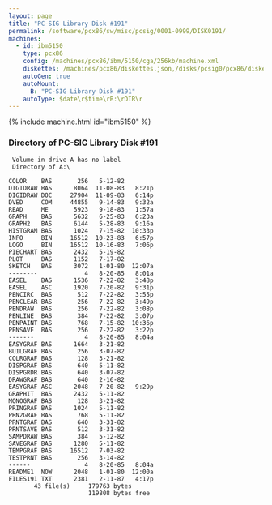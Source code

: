 ```yaml
---
layout: page
title: "PC-SIG Library Disk #191"
permalink: /software/pcx86/sw/misc/pcsig/0001-0999/DISK0191/
machines:
  - id: ibm5150
    type: pcx86
    config: /machines/pcx86/ibm/5150/cga/256kb/machine.xml
    diskettes: /machines/pcx86/diskettes.json,/disks/pcsig0/pcx86/diskettes.json
    autoGen: true
    autoMount:
      B: "PC-SIG Library Disk #191"
    autoType: $date\r$time\rB:\rDIR\r
---
```


{% include machine.html id="ibm5150" %}

### Directory of PC-SIG Library Disk #191

     Volume in drive A has no label
     Directory of A:\

    COLOR    BAS       256   5-12-82
    DIGIDRAW BAS      8064  11-08-83   8:21p
    DIGIDRAW DOC     27904  11-09-83   6:14p
    DVED     COM     44855   9-14-83   9:32a
    READ     ME       5923   9-18-83   1:57a
    GRAPH    BAS      5632   6-25-83   6:23a
    GRAPH2   BAS      6144   5-28-83   9:16a
    HISTGRAM BAS      1024   7-15-82  10:33p
    INFO     BIN     16512  10-23-83   6:57p
    LOGO     BIN     16512  10-16-83   7:06p
    PIECHART BAS      2432   5-19-82
    PLOT     BAS      1152   7-17-82
    SKETCH   BAS      3072   1-01-80  12:07a
    --------             4   8-20-85   8:01a
    EASEL    BAS      1536   7-22-82   3:48p
    EASEL    ASC      1920   7-20-82   9:31p
    PENCIRC  BAS       512   7-22-82   3:55p
    PENCLEAR BAS       256   7-22-82   3:49p
    PENDRAW  BAS       256   7-22-82   3:08p
    PENLINE  BAS       384   7-22-82   3:07p
    PENPAINT BAS       768   7-15-82  10:36p
    PENSAVE  BAS       256   7-22-82   3:22p
    -------              4   8-20-85   8:04a
    EASYGRAF BAS      1664   3-21-82
    BUILGRAF BAS       256   3-07-82
    COLRGRAF BAS       128   3-21-82
    DISPGRAF BAS       640   5-11-82
    DISPGRDR BAS       640   3-07-82
    DRAWGRAF BAS       640   2-16-82
    EASYGRAF ASC      2048   7-20-82   9:29p
    GRAPHIT  BAS      2432   5-11-82
    MONOGRAF BAS       128   3-21-82
    PRINGRAF BAS      1024   5-11-82
    PRN2GRAF BAS       768   5-11-82
    PRNTGRAF BAS       640   3-31-82
    PRNTSAVE BAS       512   3-31-82
    SAMPDRAW BAS       384   5-12-82
    SAVEGRAF BAS      1280   5-11-82
    TEMPGRAF BAS     16512   7-03-82
    TESTPRNT BAS       256   3-14-82
    ------               4   8-20-85   8:04a
    README1  NOW      2048   1-01-80  12:00a
    FILES191 TXT      2381   2-11-87   4:17p
           43 file(s)     179763 bytes
                          119808 bytes free
